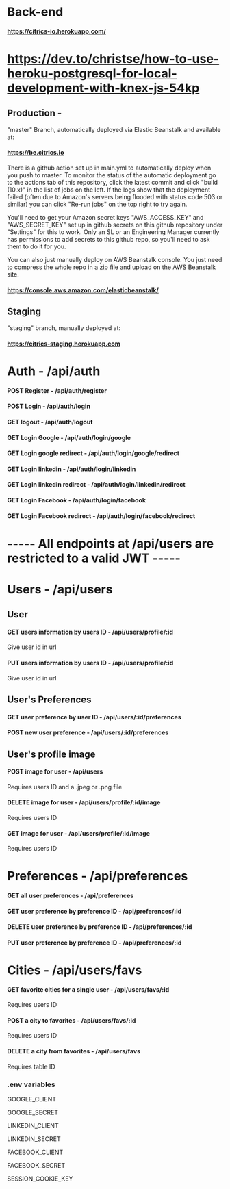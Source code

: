 # Back-end

#### https://citrics-io.herokuapp.com/

https://dev.to/christse/how-to-use-heroku-postgresql-for-local-development-with-knex-js-54kp
=======
## Production - 
"master" Branch, automatically deployed via Elastic Beanstalk and available at:
#### https://be.citrics.io

There is a github action set up in main.yml to automatically deploy when you push to master. To monitor the status of the automatic deployment go to the actions tab of this repository, click the latest commit and click "build (10.x)" in the list of jobs on the left. If the logs show that the deployment failed (often due to Amazon's servers being flooded with status code 503 or similar) you can click "Re-run jobs" on the top right to try again.

You'll need to get your Amazon secret keys "AWS_ACCESS_KEY" and "AWS_SECRET_KEY" set up in github secrets on this github repository under "Settings" for this to work. Only an SL or an Engineering Manager currently has permissions to add secrets to this github repo, so you'll need to ask them to do it for you.

You can also just manually deploy on AWS Beanstalk console. You just need to compress the whole repo in a zip file and upload on the AWS Beanstalk site.
#### https://console.aws.amazon.com/elasticbeanstalk/


## Staging
"staging" branch, manually deployed at:
#### https://citrics-staging.herokuapp.com

# Auth - /api/auth
#### POST Register  - /api/auth/register
#### POST Login - /api/auth/login
#### GET logout - /api/auth/logout
#### GET Login Google - /api/auth/login/google
#### GET Login google redirect - /api/auth/login/google/redirect
#### GET Login linkedin - /api/auth/login/linkedin
#### GET Login linkedin redirect - /api/auth/login/linkedin/redirect
#### GET Login Facebook - /api/auth/login/facebook
#### GET Login Facebook redirect - /api/auth/login/facebook/redirect

# ----- All endpoints at /api/users are restricted to a valid JWT -----

# Users - /api/users 
## User 
#### GET users information by users ID - /api/users/profile/:id
Give user id in url
#### PUT users information by users ID - /api/users/profile/:id
Give user id in url


## User's Preferences 
#### GET user preference by user ID - /api/users/:id/preferences
#### POST new user preference  - /api/users/:id/preferences

## User's profile image
#### POST image for user  - /api/users
Requires users ID and a .jpeg or .png file
#### DELETE image for user - /api/users/profile/:id/image
Requires users ID 
#### GET image for user - /api/users/profile/:id/image
Requires users ID


# Preferences - /api/preferences 
#### GET all user preferences - /api/preferences
#### GET user preference by preference ID - /api/preferences/:id
#### DELETE user preference by preference ID  - /api/preferences/:id
#### PUT user preference by preference ID  - /api/preferences/:id


# Cities - /api/users/favs 
#### GET favorite cities for a single user - /api/users/favs/:id
Requires users ID

#### POST a city to favorites - /api/users/favs/:id
Requires users ID

#### DELETE a city from favorites - /api/users/favs
Requires table ID

### .env variables
GOOGLE_CLIENT

GOOGLE_SECRET

LINKEDIN_CLIENT

LINKEDIN_SECRET

FACEBOOK_CLIENT

FACEBOOK_SECRET

SESSION_COOKIE_KEY
